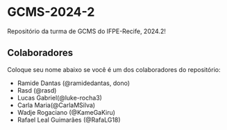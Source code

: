# GCMS-2024-2
Repositório da turma de GCMS do IFPE-Recife, 2024.2!

## Colaboradores
Coloque seu nome abaixo se você é um dos colaboradores do repositório:
* Ramide Dantas (@ramidedantas, dono)
* Rasd (@rasd)
* Lucas Gabriel(@luke-rocha3)
* Carla Maria(@CarlaMSilva)
* Wadje Rogaciano (@KameGaKiru)
* Rafael Leal Guimarães (@RafaLG18)
